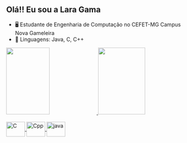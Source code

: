 ## Olá!! Eu sou a Lara Gama

- 🖥️ Estudante de Engenharia de Computação no CEFET-MG Campus Nova Gameleira
- 📒 Linguagens: Java, C, C++

<div align="left">
  <a href="https://github.com/laragamasantos">
  <img height="180em" width="48%" src="https://github-readme-stats.vercel.app/api/top-langs/?username=laragamasantos&layout=compact&langs_count=7&theme=swift"/>
  <img height="180em" width="50%" src="https://github-readme-stats.vercel.app/api?username=laragamasantos&show_icons=true&theme=swift&include_all_commits=true&count_private=true"/>
</div>
<div style="display: inline_block"><br>
  <img align="center" alt="C" height="40" width="50" src="https://cdn.jsdelivr.net/gh/devicons/devicon/icons/c/c-original.svg">
  <img align="center" alt="Cpp" height="40" width="50" src="https://cdn.jsdelivr.net/gh/devicons/devicon/icons/cplusplus/cplusplus-original.svg">
  <img align="center" alt="java" height="40" width="50" src="https://cdn.jsdelivr.net/gh/devicons/devicon/icons/java/java-original.svg">
</div>
